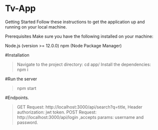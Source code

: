# Tv-App

Getting Started
Follow these instructions to get the application up and running on your local machine.

Prerequisites
Make sure you have the following installed on your machine:

Node.js (version >= 12.0.0)
npm (Node Package Manager)

#Installation
> Navigate to the project directory: cd app/
> Install the dependencies: npm i 

#Run the server
> npm start

#Endpoints.
> GET Request: http://localhost:3000/api/search?q=title, Header authorization: jwt token.
> POST Request: http://localhost:3000/api/login ,accepts params: username and password.
